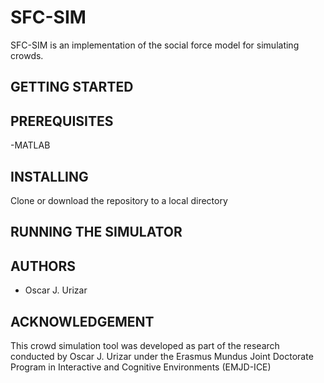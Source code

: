 # SFC-SIM
SFC-SIM is an implementation of the social force model for simulating crowds.

## GETTING STARTED

## PREREQUISITES
-MATLAB

## INSTALLING
Clone or download the repository to a local directory

## RUNNING THE SIMULATOR

## AUTHORS
- Oscar J. Urizar

## ACKNOWLEDGEMENT
This crowd simulation tool was developed as part of the research conducted by Oscar J. Urizar under the Erasmus Mundus Joint Doctorate Program in Interactive and Cognitive Environments (EMJD-ICE)
